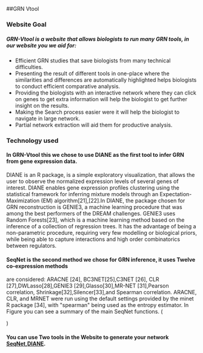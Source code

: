 ##GRN Vtool

### Website Goal

##### GRN-Vtool is a website that allows biologists to run many GRN tools, in our website you we aid for:
- Efficient GRN studies that save biologists from many technical difficulties.
- Presenting the result of different tools in one-place where the similarities and differences are automatically highlighted helps biologists to conduct efficient comparative analysis.
- Providing the biologists with an interactive network where they can click on genes to get extra information will help the biologist to get further insight on the results.
- Making the Search process easier were it will help the biologist to navigate in large network.
- Partial network extraction will aid them for productive analysis. 

### Technology used
#### In GRN-Vtool this we chose to use DIANE as the first tool to infer GRN from gene expression data. 
DIANE is an R package, is a simple exploratory visualization, that allows the user to observe the normalized expression levels of several genes of interest. DIANE enables gene expression profiles clustering using the statistical framework for inferring mixture models through an Expectation-Maximization (EM) algorithm[21],[22].In DIANE, the package chosen for GRN reconstruction is GENIE3, a machine learning procedure that was among the best performers of the DREAM challenges. GENIE3 uses Random Forests[23], which is a machine learning method based on the inference of a collection of regression trees. It has the advantage of being a non-parametric procedure, requiring very few modelling or biological priors, while being able to capture interactions and high order combinatorics between regulators. 

 

#### SeqNet is the second method we chose for GRN inference, it uses Twelve co-expression methods 
are considered: ARACNE [24], BC3NET[25],C3NET [26], CLR [27],DWLasso[28],GENIE3 [29],Glasso[30],MR-NET [31],Pearson correlation, Shrinkage[32],Silencer[33],and Spearman correlation. ARACNE, CLR, and MRNET were run using the default settings provided by the minet R package [34], with "spearman" being used as the entropy estimator. In Figure you can see a summary of the main SeqNet functions.
(

)

#### You can use Two tools in the Website to generate your network [SeqNet](https://github.com/tgrimes/SeqNet),[DIANE](https://github.com/OceaneCsn/DIANE).
 
